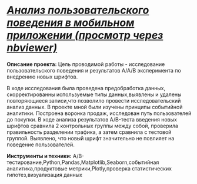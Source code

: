 #  [*Анализ пользовательского поведения в мобильном приложении (просмотр через nbviewer)*](https://nbviewer.org/github/alexandra-zulpikarova/ZulpikarovaAS_project/blob/main/%D0%BF%D0%BE%D0%B2%D0%B5%D0%B4%D0%B5%D0%BD%D0%B8%D0%B5%20%D0%BF%D0%BE%D0%BB%D1%8C%D0%B7%D0%BE%D0%B2%D0%B0%D1%82%D0%B5%D0%BB%D0%B5%D0%B9%20%D0%BC%D0%BE%D0%B1%D0%B8%D0%BB%D1%8C%D0%BD%D0%BE%D0%B3%D0%BE%20%D0%BF%D1%80%D0%B8%D0%BB%D0%BE%D0%B6%D0%B5%D0%BD%D0%B8%D1%8F/%D0%BF%D0%BE%D0%B2%D0%B5%D0%B4%D0%B5%D0%BD%D0%B8%D0%B5%20%D0%BF%D0%BE%D0%BB%D1%8C%D0%B7%D0%BE%D0%B2%D0%B0%D1%82%D0%B5%D0%BB%D0%B5%D0%B9%20%D0%BC%D0%BE%D0%B1%D0%B8%D0%BB%D1%8C%D0%BD%D0%BE%D0%B3%D0%BE%20%D0%BF%D1%80%D0%B8%D0%BB%D0%BE%D0%B6%D0%B5%D0%BD%D0%B8%D1%8F.ipynb)
**Описание проекта:**
Цель проводимой работы - исследование пользовательского поведения и результатов А/А/В эксперимента по внедрению новых шрифтов.

В ходе исследования была проведена предобработка данных, скорректированны используемые типы данных,выявлены и удалены повторяющиеся записи,что позволило провести исследовательский анализ данных.
В  проекте мной были изучены принципы событийной аналитики. Построена
воронка продаж, исследован путь пользователей до покупки.
В ходе анализа результатов A/B-теста введения новых шрифтов  сравнила 2 контрольных группы между собой, проверила  правильность разделении трафика, а затем сравнила с тестовой группой.
Выявлено, что новый шрифт значительно не повлияет на поведение пользователей.

**Инструменты и техники:**
A/B-тестирование,Python,Pandas,Matplotlib,Seaborn,событийная аналитика,продуктовые метрики,Plotly,проверка статистических гипотез,визуализация данных
